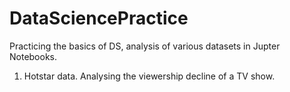# DataSciencePractice

Practicing the basics of DS, analysis of various datasets in Jupter Notebooks.

1. Hotstar data. Analysing the viewership decline of a TV show.
